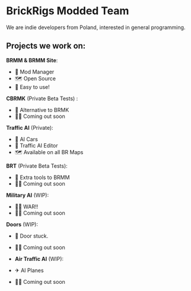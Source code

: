 # BrickRigs Modded Team

We are indie developers from Poland, interested in general programming.

## Projects we work on:

**BRMM & BRMM Site**:
- 🔧 Mod Manager
- 🗺 Open Source
- 👀 Easy to use!

**CBRMK** (Private Beta Tests) :
- 🔧 Alternative to BRMK
- 🐱‍👤 Coming out soon

**Traffic AI** (Private):
- 🚗 AI Cars
- 🔧 Traffic AI Editor
- 🗺 Available on all BR Maps

**BRT** (Private Beta Tests):
- 🚗 Extra tools to BRMM
- 🐱‍👤 Coming out soon

**Military AI** (WIP):
- 🐱‍🚀 WAR!!
- 🐱‍👤 Coming out soon

**Doors** (WIP):
- 👀 Door stuck.
- 🐱‍👤 Coming out soon

- **Air Traffic AI** (WIP):
-  ✈ AI Planes
- 🐱‍👤 Coming out soon
